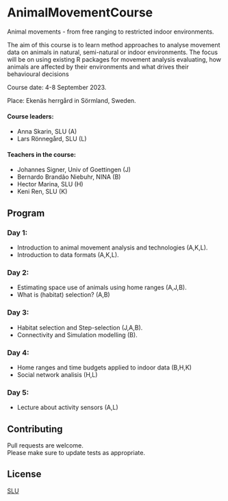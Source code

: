 # AnimalMovementCourse
Animal movements - from free ranging to restricted indoor environments.

The aim of this course is to learn method approaches to analyse movement data on animals
in natural, semi-natural or indoor environments. The focus will be on using existing R
packages for movement analysis evaluating, how animals are affected by their environments
and what drives their behavioural decisions

Course date: 4-8 September 2023.

Place: Ekenäs herrgård in Sörmland, Sweden.

#### Course leaders:
- Anna Skarin, SLU (A)
- Lars Rönnegård, SLU (L)

#### Teachers in the course:
- Johannes Signer, Univ of Goettingen (J)
- Bernardo Brandão Niebuhr, NINA (B)
- Hector Marina, SLU (H)
- Keni Ren, SLU (K)

## Program

### Day 1:
 - Introduction to animal movement analysis and technologies (A,K,L).
 - Introduction to data formats (A,K,L).
 
### Day 2:
 - Estimating space use of animals using home ranges (A,J,B).
 - What is (habitat) selection? (A,B)
 
### Day 3:
 - Habitat selection and Step-selection (J,A,B).
 - Connectivity and Simulation modelling (B).
 
### Day 4:
 - Home ranges and time budgets applied to indoor data (B,H,K)
 - Social network analisis (H,L)
 
### Day 5:
 - Lecture about activity sensors (A,L)


## Contributing
Pull requests are welcome.  
Please make sure to update tests as appropriate.


## License
[SLU](https://www.slu.se/)
